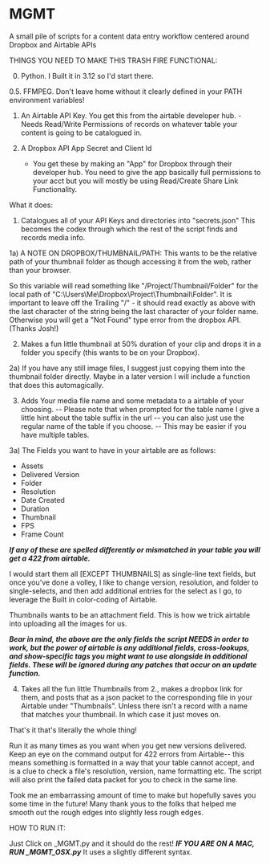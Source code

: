 # MGMT
A small pile of scripts for a content data entry workflow centered around Dropbox and Airtable APIs


THINGS YOU NEED TO MAKE THIS TRASH FIRE FUNCTIONAL:

0. Python. I Built it in 3.12 so I'd start there.

0.5. FFMPEG. Don't leave home without it clearly defined in your PATH environment variables!

1. An Airtable API Key. You get this from the airtable developer hub.
	-Needs Read/Write Permissions of records on whatever table your content is going to be catalogued in. 
	
2. A Dropbox API App Secret and Client Id
	- You get these by making an "App" for Dropbox through their developer hub. You need to give the app 
		basically full permissions to your acct but you will mostly be using
			Read/Create Share Link Functionality.
			
			
What it does:

1) Catalogues all of your API Keys and directories into "secrets.json" This becomes the codex through which the rest of the script finds and records media info.

1a) A NOTE ON DROPBOX/THUMBNAIL/PATH: This wants to be the relative path of your thumbnail folder as though accessing it from the web, rather than your browser. 


So this variable will read something like "/Project/Thumbnail/Folder" for the local path of "C:\\Users\Me\Dropbox\Project\Thumbnail\Folder".
It is important to leave off the Trailing "/" - it should read exactly as above with the last character of the string being the last character of your folder name.
Otherwise you will get a "Not Found" type error from the dropbox API. (Thanks Josh!)


2) Makes a fun little thumbnail at 50% duration of your clip and drops it in a folder you specify (this wants to be on your Dropbox).


2a) If you have any still image files, I suggest just copying them into the thumbnail folder directly. Maybe in a later version I will include a function that does this automagically. 


3) Adds Your media file name and some metadata to a airtable of your choosing.  -- Please note that when prompted for the table name I give a little hint about the table suffix in the url 
																				-- you can also just use the regular name of the table if you choose. 
																				-- This may be easier if you have multiple tables. 


3a) The Fields you want to have in your airtable are as follows:

- Assets
- Delivered Version
- Folder
- Resolution
- Date Created
- Duration
- Thumbnail
- FPS
- Frame Count

***If any of these are spelled differently or mismatched in your table you will get a 422 from airtable.***

I would start them all [EXCEPT THUMBNAILS] as single-line text fields, but once you've done a volley, I like to change version, resolution, and folder to single-selects, and then add additional entries for the select as I go, to leverage the 
	Built in color-coding of Airtable.

Thumbnails wants to be an attachment field. This is how we trick airtable into uploading all the images for us.

***Bear in mind, the above are the only fields the script NEEDS in order to work, but the power of airtable is any additional fields, cross-lookups, and show-specific tags you might want to use alongside in additional fields. These will be ignored during any patches that occur on an update function.***

4) Takes all the fun little Thumbnails from 2., makes a dropbox link for them, and posts that as a json packet to the corresponding file in your Airtable under "Thumbnails". Unless there isn't a record with a name that matches your thumbnail. In which case it just moves on.


That's it that's literally the whole thing!

Run it as many times as you want when you get new versions delivered. Keep an eye on the command output for 422 errors from Airtable-- this means something is formatted in a way that your table cannot accept, and is a clue to check a file's resolution, version, name formatting etc.
The script will also print the failed data packet for you to check in the same line. 

Took me an embarrassing amount of time to make but hopefully saves you some time in the future! 
Many thank yous to the folks that helped me smooth out the rough edges into slightly less rough edges. 



HOW TO RUN IT:

Just Click on _MGMT.py and it should do the rest!
***IF YOU ARE ON A MAC, RUN _MGMT_OSX.py*** It uses a slightly different syntax.
